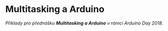 # Multitasking a Arduino

*Příklady pro přednášku **Multitasking a Arduino** v rámci Arduino Day 2018*.

